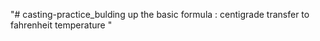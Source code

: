 "# casting-practice_bulding up the basic formula : centigrade transfer to fahrenheit temperature " 
